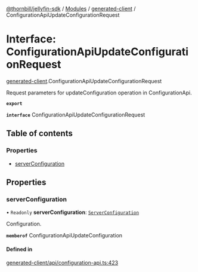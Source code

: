 [@thornbill/jellyfin-sdk](../README.md) / [Modules](../modules.md) / [generated-client](../modules/generated_client.md) / ConfigurationApiUpdateConfigurationRequest

# Interface: ConfigurationApiUpdateConfigurationRequest

[generated-client](../modules/generated_client.md).ConfigurationApiUpdateConfigurationRequest

Request parameters for updateConfiguration operation in ConfigurationApi.

**`export`**

**`interface`** ConfigurationApiUpdateConfigurationRequest

## Table of contents

### Properties

- [serverConfiguration](generated_client.ConfigurationApiUpdateConfigurationRequest.md#serverconfiguration)

## Properties

### serverConfiguration

• `Readonly` **serverConfiguration**: [`ServerConfiguration`](generated_client.ServerConfiguration.md)

Configuration.

**`memberof`** ConfigurationApiUpdateConfiguration

#### Defined in

[generated-client/api/configuration-api.ts:423](https://github.com/thornbill/jellyfin-sdk-typescript/blob/029620a/src/generated-client/api/configuration-api.ts#L423)
